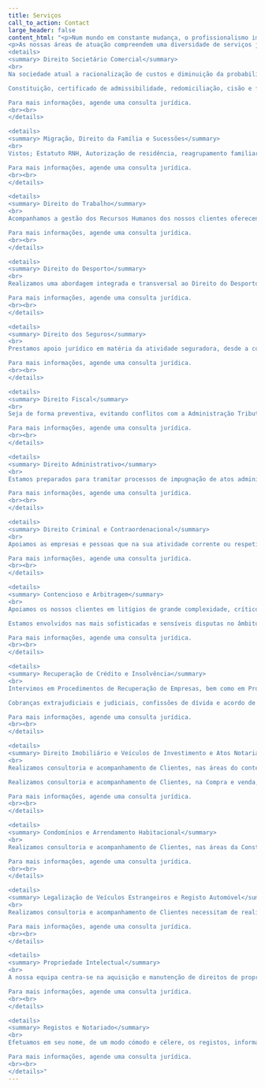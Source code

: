 ```yaml
---
title: Serviços
call_to_action: Contact
large_header: false
content_html: "<p>Num mundo em constante mudança, o profissionalismo implica especialização. Por esse motivo, a Evaristo Amáro criou áreas de atuação para melhor servir os seus clientes.</p><h3>Areas de Atuação</h3>
<p>As nossas áreas de atuação compreendem uma diversidade de serviços jurídicos, os quais incluem, nomeadamente:</p>
<details>
<summary> Direito Societário Comercial</summary>
<br>
Na sociedade atual a racionalização de custos e diminuição da probabilidade de conflitos no seio da empresa requerem respostas tecnicamente sólidas mas com forte sentido prático.

Constituição, certificado de admissibilidade, redomiciliação, cisão e fusão, transformação de sociedades, dissolução, registo de marcas e patentes, registos e outros. 

Para mais informações, agende uma consulta jurídica.
<br><br>
</details>

<details>
<summary> Migração, Direito da Família e Sucessões</summary>
<br>
Vistos; Estatuto RNH, Autorização de residência, reagrupamento familiar, nacionalidade Portuguesa, certidões de nascimento/casamento/óbito, pensões do estrangeiro, benefícios fiscais e outros. 

Para mais informações, agende uma consulta jurídica.
<br><br>
</details>

<details>
<summary> Direito do Trabalho</summary>
<br>
Acompanhamos a gestão dos Recursos Humanos dos nossos clientes oferecendo uma cobertura total das suas necessidades de aconselhamento em matérias de Contratação, Procedimentos Disciplinares e Contencioso Laboral.

Para mais informações, agende uma consulta jurídica.
<br><br>
</details>

<details>
<summary> Direito do Desporto</summary>
<br>
Realizamos uma abordagem integrada e transversal ao Direito do Desporto, com a intervenção de especialistas aptos a relacionar todos os ramos do direito que se ligam à atividade e aos negócios desportivos.

Para mais informações, agende uma consulta jurídica.
<br><br>
</details>

<details>
<summary> Direito dos Seguros</summary>
<br>
Prestamos apoio jurídico em matéria da atividade seguradora, desde a conceção, elaboração e negociação de produtos de seguro à assessoria no âmbito da atividade e apoio na gestão de sinistros.

Para mais informações, agende uma consulta jurídica.
<br><br>
</details>

<details>
<summary> Direito Fiscal</summary>
<br>
Seja de forma preventiva, evitando conflitos com a Administração Tributária, seja em tribunal quando esses conflitos se tornam inevitáveis, apoiamos Clientes em todos os setores.

Para mais informações, agende uma consulta jurídica.
<br><br>
</details>

<details>
<summary> Direito Administrativo</summary>
<br>
Estamos preparados para tramitar processos de impugnação de atos administrativos, condenação da Administração à prática de atos, ações sobre contratos e providências cautelares.

Para mais informações, agende uma consulta jurídica.
<br><br>
</details>

<details>
<summary> Direito Criminal e Contraordenacional</summary>
<br>
Apoiamos as empresas e pessoas que na sua atividade corrente ou respetivas vidas se vejam confrontadas com processos de natureza criminal ou contraordenacional.

Para mais informações, agende uma consulta jurídica.
<br><br>
</details>

<details>
<summary> Contencioso e Arbitragem</summary>
<br>
Apoiamos os nossos clientes em litígios de grande complexidade, críticos para o seu negócio e reputação. 

Estamos envolvidos nas mais sofisticadas e sensíveis disputas no âmbito da arbitragem.

Para mais informações, agende uma consulta jurídica.
<br><br>
</details>

<details>
<summary> Recuperação de Crédito e Insolvência</summary>
<br>
Intervimos em Procedimentos de Recuperação de Empresas, bem como em Processos de Insolvência de particulares e empresas, tais como:

Cobranças extrajudiciais e judiciais, confissões de dívida e acordo de pagamento, injunções, execuções, insolvência, PER, PEAP, PEV e outro.

Para mais informações, agende uma consulta jurídica.
<br><br>
</details>

<details>
<summary> Direito Imobiliário e Veículos de Investimento e Atos Notariais</summary>
<br>
Realizamos consultoria e acompanhamento de Clientes, nas áreas do contencioso do direito imobiliário, drafting, negociação e outras áreas do Direito Privado assim como pela constituição e acompanhamento de veículos especiais para o investimento imobiliário.

Realizamos consultoria e acompanhamento de Clientes, na Compra e venda, CPCV, constituição de propriedade horizontal, licenciamentos, Autenticações, Certificações, Reconhecimento de assinaturas, traduções, apostilamentos e outros.

Para mais informações, agende uma consulta jurídica.
<br><br>
</details>

<details>
<summary> Condomínios e Arrendamento Habitacional</summary>
<br>
Realizamos consultoria e acompanhamento de Clientes, nas áreas da Constituição de condomínio, NIPC, Regulamentação, cobranças, assessoria, contratos, notificações e citações, despejos e outros. 

Para mais informações, agende uma consulta jurídica.
<br><br>
</details>

<details>
<summary> Legalização de Veículos Estrangeiros e Registo Automóvel</summary>
<br>
Realizamos consultoria e acompanhamento de Clientes necessitam de realizar Registos, importação, exportação, matrículas, compra e venda, locação financeira, extinção de reserva de propriedade, certificado de matrícula e outros. 

Para mais informações, agende uma consulta jurídica.
<br><br>
</details>

<details>
<summary> Propriedade Intelectual</summary>
<br>
A nossa equipa centra-se na aquisição e manutenção de direitos de propriedade intelectual, bem como no cumprimento e defesa dos mesmos em casos de violação e à elaboração de acordos de licenciamento.

Para mais informações, agende uma consulta jurídica.
<br><br>
</details>

<details>
<summary> Registos e Notariado</summary>
<br>
Efetuamos em seu nome, de um modo cómodo e célere, os registos, informações e pedidos de registo que necessitar, nomeadamente o registo automóvel, predial, civil e comercial

Para mais informações, agende uma consulta jurídica.
<br><br>
</details>"
---
```

